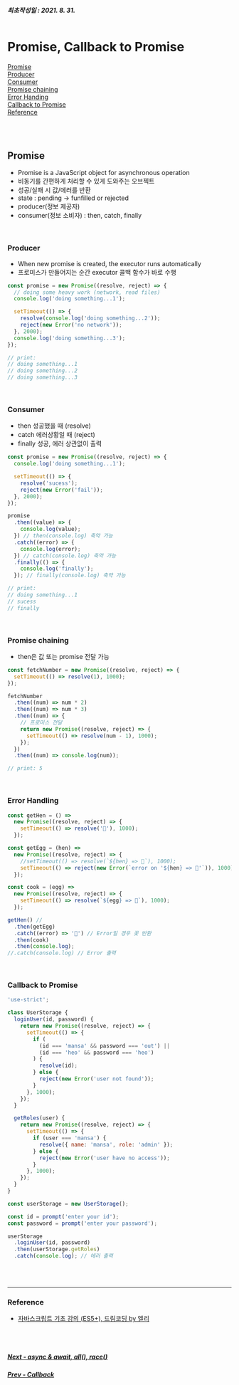 ##### 최초작성일 : 2021. 8. 31.<br><br>

# Promise, Callback to Promise

[Promise](#promise)  
[Producer](#producer)  
[Consumer](#consumer)  
[Promise chaining](#promise-chaining)  
[Error Handing](#error-handling)  
[Callback to Promise](#callback-to-promise)  
[Reference](#reference)

<br><br>

## Promise

- Promise is a JavaScript object for asynchronous operation
- 비동기를 간편하게 처리할 수 있게 도와주는 오브젝트
- 성공/실패 시 값/에러를 반환
- state : pending -> funfilled or rejected
- producer(정보 제공자)
- consumer(정보 소비자) : then, catch, finally

<br>

### Producer

- When new promise is created, the executor runs automatically
- 프로미스가 만들어지는 순간 executor 콜백 함수가 바로 수행

```js
const promise = new Promise((resolve, reject) => {
  // doing some heavy work (network, read files)
  console.log('doing something...1');

  setTimeout(() => {
    resolve(console.log('doing something...2'));
    reject(new Error('no network'));
  }, 2000);
  console.log('doing something...3');
});

// print:
// doing something...1
// doing something...2
// doing something...3
```

<br>

### Consumer

- then 성공했을 때 (resolve)
- catch 에러상황일 때 (reject)
- finally 성공, 에러 상관없이 출력

```js
const promise = new Promise((resolve, reject) => {
  console.log('doing something...1');

  setTimeout(() => {
    resolve('sucess');
    reject(new Error('fail'));
  }, 2000);
});

promise
  .then((value) => {
    console.log(value);
  }) // then(console.log) 축약 가능
  .catch((error) => {
    console.log(error);
  }) // catch(console.log) 축약 가능
  .finally(() => {
    console.log('finally');
  }); // finally(console.log) 축약 가능

// print:
// doing something...1
// sucess
// finally
```

<br>

### Promise chaining

- then은 값 또는 promise 전달 가능

```js
const fetchNumber = new Promise((resolve, reject) => {
  setTimeout(() => resolve(1), 1000);
});

fetchNumber
  .then((num) => num * 2)
  .then((num) => num * 3)
  .then((num) => {
    // 프로미스 전달
    return new Promise((resolve, reject) => {
      setTimeout(() => resolve(num - 1), 1000);
    });
  })
  .then((num) => console.log(num));

// print: 5
```

<br>

### Error Handling

```js
const getHen = () =>
  new Promise((resolve, reject) => {
    setTimeout(() => resolve('🐓'), 1000);
  });

const getEgg = (hen) =>
  new Promise((resolve, reject) => {
    //setTimeout(() => resolve(`${hen} => 🥚`), 1000);
    setTimeout(() => reject(new Error(`error on '${hen} => 🥚'`)), 1000);
  });

const cook = (egg) =>
  new Promise((resolve, reject) => {
    setTimeout(() => resolve(`${egg} => 🍳`), 1000);
  });

getHen() //
  .then(getEgg)
  .catch((error) => '🌼') // Error일 경우 꽃 반환
  .then(cook)
  .then(console.log);
//.catch(console.log) // Error 출력
```

<br>

### Callback to Promise

```js
'use-strict';

class UserStorage {
  loginUser(id, password) {
    return new Promise((resolve, reject) => {
      setTimeout(() => {
        if (
          (id === 'mansa' && password === 'out') ||
          (id === 'heo' && password === 'heo')
        ) {
          resolve(id);
        } else {
          reject(new Error('user not found'));
        }
      }, 1000);
    });
  }

  getRoles(user) {
    return new Promise((resolve, reject) => {
      setTimeout(() => {
        if (user === 'mansa') {
          resolve({ name: 'mansa', role: 'admin' });
        } else {
          reject(new Error('user have no access'));
        }
      }, 1000);
    });
  }
}

const userStorage = new UserStorage();

const id = prompt('enter your id');
const password = prompt('enter your password');

userStorage
  .loginUser(id, password)
  .then(userStorage.getRoles)
  .catch(console.log); // 에러 출력
```

<br><br>

---

### **Reference**

- [자바스크립트 기초 강의 (ES5+), 드림코딩 by 엘리](https://www.youtube.com/playlist?list=PLv2d7VI9OotTVOL4QmPfvJWPJvkmv6h-2)

<br><br>

##### [Next - async & await, all(), race()](/Javascript/basic_16_async_await.md)

##### [Prev - Callback](/Javascript/basic_14_callback.md)
